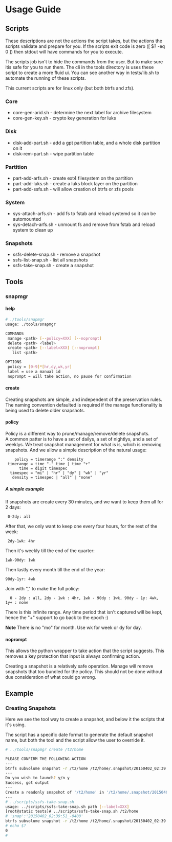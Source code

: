 # Usage Guide

## Scripts

These descriptions are not the actions the script takes, but the actions
the scripts validate and prepare for you.  If the scripts exit code
is zero ([ $? -eq 0 ]) then stdout will have commands for you to execute.

The scripts job isn't to hide the commands from the user.  But to make
sure itis safe for you to run them.  The cli in the tools directory is
uses these script to create a more fluid ui.  You can see another way in
tests/lib.sh to automate the running of these scripts.

This current scripts are for linux only (but both btrfs and zfs).

### Core 

* core-gen-arid.sh - determine the next label for archive filesystem
* core-gen-key.sh - crypto key generation for luks

### Disk

* disk-add-part.sh - add a gpt partition table, and a whole disk partition on it
* disk-rem-part.sh - wipe partition table

### Partition

* part-add-arfs.sh - create ext4 filesystem on the partition
* part-add-luks.sh - create a luks block layer on the partition
* part-add-ssfs.sh - will allow creation of btrfs or zfs pools

### System

* sys-attach-arfs.sh - add fs to fstab and reload systemd so it can be automounted
* sys-detach-arfs.sh - unmount fs and remove from fstab and reload system to clean up

### Snapshots

* ssfs-delete-snap.sh - remove a snapshot
* ssfs-list-snap.sh   - list all snapshots
* ssfs-take-snap.sh   - create a snapshot

## Tools 

### snapmgr

#### help

```bash
# ./tools/snapmgr 
usage: ./tools/snapmgr

COMMANDS
 manage <path> [--policy=XXX] [--noprompt]
 delete <path> <label>
 create <path> [--label=XXX] [--noprompt]
   list <path>

OPTIONS
 policy = [0-9]*[hr,dy,wk,yr]
 label = use a manual id
 noprompt = will take action, no pause for confirmation
```

#### create

Creating snapshots are simple, and independent of the preservation
rules.  The naming convention defaulted is required if the manage
functionality is being used to delete older snapshots.

#### policy

Policy is a different way to prune/manage/remove/delete snapshots.  
A common patter is to have a set of dailys, a set of nightlys, and
a set of weeklys.  We treat snapshot management for what is is, which
is removing snapshots.  And we allow a simple description of the 
natural usage:

```
    policy = timerange ":" density
 timerange = time "-" time | time "+"
      time = digit timespec
  timespec = "mi" | "hr" | "dy" | "wk" | "yr"
   density = timespec | "all" | "none"
```

##### A simple example

If snapshots are create every 30 minutes, and we want to keep them all for 2 days:

     0-2dy: all

After that, we only want to keep one every four hours, for the rest of the week:
   
     2dy-1wk: 4hr

Then it's weekly till the end of the quarter:
 
    1wk-90dy: 1wk

Then lastly every month till the end of the year:

    90dy-1yr: 4wk

Join with "," to make the full policy:

      0 - 2dy : all, 2dy - 1wk : 4hr, 1wk - 90dy : 1wk, 90dy - 1y: 4wk, 1y+ : none

There is this infinite range.  Any time period that isn't captured will be kept, 
hence the "+" support to go back to the epoch :)

**Note** There is no "mo" for month.  Use wk for week or dy for day.

#### noprompt

This allows the python wrapper to take action that the script suggests.
This removes a key protection that input is always confirming action.

Creating a snapshot is a relatively safe operation.  Manage will remove
snapshots that too bundled for the policy.  This should not be done
without due consideration of what could go wrong.

## Example 

### Creating Snapshots

Here we see the tool way to create a snapshot, and below it the scripts that it's using.

The script has a specific date format to generate the default snapshot name, but both the
tool and the script allow the user to override it.

```bash
# ../tools/snapmgr create /t2/home 

PLEASE CONFIRM THE FOLLOWING ACTION
---
btrfs subvolume snapshot -r /t2/home /t2/home/.snapshot/20150402_02:39:31_-0400
---
Do you wish to launch? y/n y
Success, got output
---
Create a readonly snapshot of '/t2/home' in '/t2/home/.snapshot/20150402_02:39:31_-0400'
---
# ../scripts/ssfs-take-snap.sh 
usage: ../scripts/ssfs-take-snap.sh path [--label=XXX]
[root@static tests]# ../scripts/ssfs-take-snap.sh /t2/home
# 'snap':'20150402_02:39:51_-0400'
btrfs subvolume snapshot -r /t2/home /t2/home/.snapshot/20150402_02:39:51_-0400
# echo $?
0
#
```
